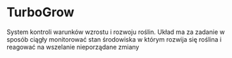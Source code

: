﻿# TurboGrow
System kontroli warunków wzrostu i rozwoju roślin. Układ ma za zadanie w sposób ciągły monitorować stan środowiska w którym rozwija się roślina i reagować  na wszelanie nieporządane zmiany
